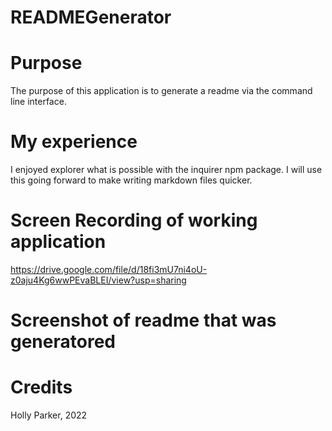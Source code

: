 # READMEGenerator

# Purpose
The purpose of this application is to generate a readme via the command line interface.

# My experience
I enjoyed explorer what is possible with the inquirer npm package. I will use this going forward to make writing markdown files quicker.

# Screen Recording of working application
https://drive.google.com/file/d/18fi3mU7ni4oU-z0aju4Kg6wwPEvaBLEI/view?usp=sharing

# Screenshot of readme that was generatored



# Credits
Holly Parker, 2022
